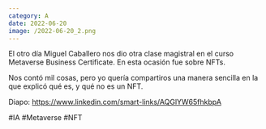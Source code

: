 ```yaml
--- 
category: A 
date: 2022-06-20 
image: /2022-06-20_2.png 
--- 
```


El otro día Miguel Caballero nos dio otra clase magistral en el curso Metaverse Business Certificate. En esta ocasión fue sobre NFTs. 

Nos contó mil cosas, pero yo quería compartiros una manera sencilla en la que explicó qué es, y qué no es un NFT. 

Diapo: https://www.linkedin.com/smart-links/AQGlYW65fhkbpA

#IA #Metaverse #NFT